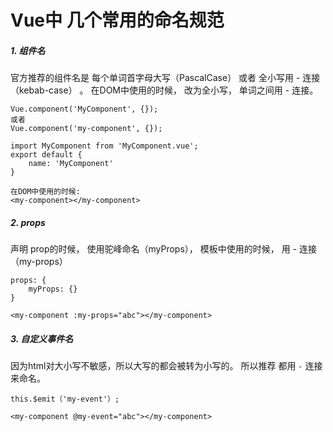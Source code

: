 # Vue中 几个常用的命名规范

##### 1. 组件名
官方推荐的组件名是 每个单词首字母大写（PascalCase） 或者 全小写用 - 连接（kebab-case） 。 在DOM中使用的时候， 改为全小写， 单词之间用 - 连接。

```
Vue.component('MyComponent', {});    
或者
Vue.component('my-component', {});

import MyComponent from 'MyComponent.vue';
export default {
    name: 'MyComponent'
}

在DOM中使用的时候:
<my-component></my-component>
```

##### 2. props
声明 prop的时候， 使用驼峰命名（myProps）， 模板中使用的时候， 用 - 连接（my-props）

```
props: {
    myProps: {}
}

<my-component :my-props="abc"></my-component>
```

##### 3. 自定义事件名
因为html对大小写不敏感，所以大写的都会被转为小写的。 所以推荐 都用 `-` 连接来命名。

```
this.$emit（'my-event'）;

<my-component @my-event="abc"></my-component>
```




